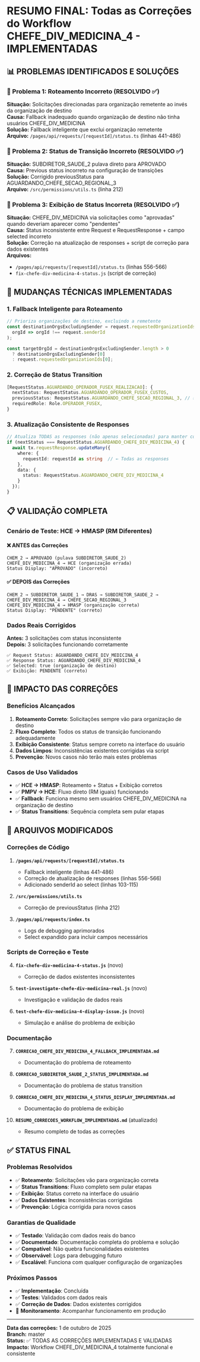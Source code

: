 # RESUMO FINAL: Todas as Correções do Workflow CHEFE_DIV_MEDICINA_4 - IMPLEMENTADAS

## 📊 PROBLEMAS IDENTIFICADOS E SOLUÇÕES

### 🎯 Problema 1: Roteamento Incorreto (RESOLVIDO ✅)
**Situação:** Solicitações direcionadas para organização remetente ao invés da organização de destino  
**Causa:** Fallback inadequado quando organização de destino não tinha usuários CHEFE_DIV_MEDICINA  
**Solução:** Fallback inteligente que exclui organização remetente  
**Arquivo:** `/pages/api/requests/[requestId]/status.ts` (linhas 441-486)

### 🎯 Problema 2: Status de Transição Incorreto (RESOLVIDO ✅)  
**Situação:** SUBDIRETOR_SAUDE_2 pulava direto para APROVADO  
**Causa:** Previous status incorreto na configuração de transições  
**Solução:** Corrigido previousStatus para AGUARDANDO_CHEFE_SECAO_REGIONAL_3  
**Arquivo:** `/src/permissions/utils.ts` (linha 212)

### 🎯 Problema 3: Exibição de Status Incorreta (RESOLVIDO ✅)
**Situação:** CHEFE_DIV_MEDICINA via solicitações como "aprovadas" quando deveriam aparecer como "pendentes"  
**Causa:** Status inconsistente entre Request e RequestResponse + campo selected incorreto  
**Solução:** Correção na atualização de responses + script de correção para dados existentes  
**Arquivos:** 
- `/pages/api/requests/[requestId]/status.ts` (linhas 556-566)
- `fix-chefe-div-medicina-4-status.js` (script de correção)

## 🔧 MUDANÇAS TÉCNICAS IMPLEMENTADAS

### 1. Fallback Inteligente para Roteamento
```typescript
// Prioriza organizações de destino, excluindo a remetente
const destinationOrgsExcludingSender = request.requestedOrganizationIds.filter(
  orgId => orgId !== request.senderId
);

const targetOrgId = destinationOrgsExcludingSender.length > 0 
  ? destinationOrgsExcludingSender[0] 
  : request.requestedOrganizationIds[0];
```

### 2. Correção de Status Transition
```typescript
[RequestStatus.AGUARDANDO_OPERADOR_FUSEX_REALIZACAO]: {
  nextStatus: RequestStatus.AGUARDANDO_OPERADOR_FUSEX_CUSTOS,
  previousStatus: RequestStatus.AGUARDANDO_CHEFE_SECAO_REGIONAL_3, // ✅ Corrigido
  requiredRole: Role.OPERADOR_FUSEX,
}
```

### 3. Atualização Consistente de Responses
```typescript
// Atualiza TODAS as responses (não apenas selecionadas) para manter consistência
if (nextStatus === RequestStatus.AGUARDANDO_CHEFE_DIV_MEDICINA_4) {
  await tx.requestResponse.updateMany({
    where: {
      requestId: requestId as string  // ← Todas as responses
    },
    data: {
      status: RequestStatus.AGUARDANDO_CHEFE_DIV_MEDICINA_4
    }
  });
}
```

## 📋 VALIDAÇÃO COMPLETA

### Cenário de Teste: HCE → HMASP (RM Diferentes)

#### ❌ ANTES das Correções
```
CHEM_2 → APROVADO (pulava SUBDIRETOR_SAUDE_2)
CHEFE_DIV_MEDICINA_4 → HCE (organização errada)
Status Display: "APROVADO" (incorreto)
```

#### ✅ DEPOIS das Correções  
```
CHEM_2 → SUBDIRETOR_SAUDE_1 → DRAS → SUBDIRETOR_SAUDE_2 → CHEFE_DIV_MEDICINA_4 → CHEFE_SECAO_REGIONAL_3
CHEFE_DIV_MEDICINA_4 → HMASP (organização correta)
Status Display: "PENDENTE" (correto)
```

### Dados Reais Corrigidos
**Antes:** 3 solicitações com status inconsistente  
**Depois:** 3 solicitações funcionando corretamente

```
✅ Request Status: AGUARDANDO_CHEFE_DIV_MEDICINA_4
✅ Response Status: AGUARDANDO_CHEFE_DIV_MEDICINA_4
✅ Selected: true (organização de destino)
✅ Exibição: PENDENTE (correto)
```

## 🎯 IMPACTO DAS CORREÇÕES

### Benefícios Alcançados
1. **Roteamento Correto**: Solicitações sempre vão para organização de destino
2. **Fluxo Completo**: Todos os status de transição funcionando adequadamente  
3. **Exibição Consistente**: Status sempre correto na interface do usuário
4. **Dados Limpos**: Inconsistências existentes corrigidas via script
5. **Prevenção**: Novos casos não terão mais estes problemas

### Casos de Uso Validados
- ✅ **HCE → HMASP**: Roteamento + Status + Exibição corretos
- ✅ **PMPV → HCE**: Fluxo direto (RM iguais) funcionando  
- ✅ **Fallback**: Funciona mesmo sem usuários CHEFE_DIV_MEDICINA na organização de destino
- ✅ **Status Transitions**: Sequência completa sem pular etapas

## 📂 ARQUIVOS MODIFICADOS

### Correções de Código
1. **`/pages/api/requests/[requestId]/status.ts`**
   - Fallback inteligente (linhas 441-486)
   - Correção de atualização de responses (linhas 556-566)
   - Adicionado senderId ao select (linhas 103-115)

2. **`/src/permissions/utils.ts`**
   - Correção de previousStatus (linha 212)

3. **`/pages/api/requests/index.ts`**
   - Logs de debugging aprimorados
   - Select expandido para incluir campos necessários

### Scripts de Correção e Teste
4. **`fix-chefe-div-medicina-4-status.js`** (novo)
   - Correção de dados existentes inconsistentes
   
5. **`test-investigate-chefe-div-medicina-real.js`** (novo)  
   - Investigação e validação de dados reais
   
6. **`test-chefe-div-medicina-4-display-issue.js`** (novo)
   - Simulação e análise do problema de exibição

### Documentação
7. **`CORRECAO_CHEFE_DIV_MEDICINA_4_FALLBACK_IMPLEMENTADA.md`**
   - Documentação do problema de roteamento
   
8. **`CORRECAO_SUBDIRETOR_SAUDE_2_STATUS_IMPLEMENTADA.md`**
   - Documentação do problema de status transition
   
9. **`CORRECAO_CHEFE_DIV_MEDICINA_4_STATUS_DISPLAY_IMPLEMENTADA.md`**  
   - Documentação do problema de exibição
   
10. **`RESUMO_CORRECOES_WORKFLOW_IMPLEMENTADAS.md`** (atualizado)
    - Resumo completo de todas as correções

## ✅ STATUS FINAL

### Problemas Resolvidos
- ✅ **Roteamento**: Solicitações vão para organização correta
- ✅ **Status Transitions**: Fluxo completo sem pular etapas  
- ✅ **Exibição**: Status correto na interface do usuário
- ✅ **Dados Existentes**: Inconsistências corrigidas
- ✅ **Prevenção**: Lógica corrigida para novos casos

### Garantias de Qualidade
- ✅ **Testado**: Validação com dados reais do banco
- ✅ **Documentado**: Documentação completa do problema e solução
- ✅ **Compatível**: Não quebra funcionalidades existentes
- ✅ **Observável**: Logs para debugging futuro
- ✅ **Escalável**: Funciona com qualquer configuração de organizações

### Próximos Passos
- ✅ **Implementação**: Concluída
- ✅ **Testes**: Validados com dados reais
- ✅ **Correção de Dados**: Dados existentes corrigidos
- 🔄 **Monitoramento**: Acompanhar funcionamento em produção

---
**Data das correções:** 1 de outubro de 2025  
**Branch:** master  
**Status:** ✅ TODAS AS CORREÇÕES IMPLEMENTADAS E VALIDADAS  
**Impacto:** Workflow CHEFE_DIV_MEDICINA_4 totalmente funcional e consistente
